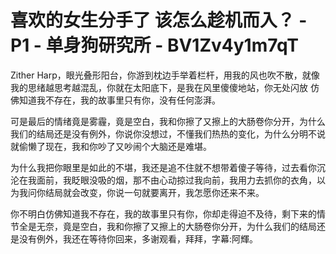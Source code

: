 # 喜欢的女生分手了 该怎么趁机而入？ - P1 - 单身狗研究所 - BV1Zv4y1m7qT

Zither Harp，眼光叠形阳台，你游到枕边手举着栏杆，用我的风也吹不散，就像我的思绪越思考越混乱，你就在太阳底下，是我在风里傻傻地站，你无处闪放 仿佛知道我不存在，我的故事里只有你，没有任何澎湃。

可是最后的情绪竟是雾霾，竟是空白，我和你擦了又擦上的大肠卷你分开，为什么我们的结局还是没有例外，你说你没想过，不懂我们热热的变化，为什么分明不说就偷懒了现在，我和你吵了又吵闹个大脑还是难堪。

为什么我把你眼里是如此的不堪，我还是追不住就不想带着傻子等待，过去看你沉沦在我面前，我眨眼没吸的烟，那不由心动掠过我向前，我用力去抓你的衣角，以为我问你结局就会改变，你说一句就要离开，我怎愿你还来不来。

你不明白仿佛知道我不存在，我的故事里只有你，你却走得迫不及待，剩下来的情节全是无奈，竟是空白，我和你擦了又擦上的大肠卷你分开，为什么我们的结局还是没有例外，我还在等待你回来，多谢观看，拜拜，字幕:阿輝。

